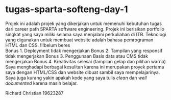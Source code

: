 # tugas-sparta-softeng-day-1
 Projek ini adalah projek yang dikerjakan untuk memenuhi kebutuhan tugas dari career path SPARTA software engineering.
 Projek ini berisikan portfolio singkat yang saya miliki selama saya menjalani perkuliahan di ITB.
 Teknologi yang digunakan untuk membuat website adalah bahasa pemrograman HTML dan CSS.
!!!belum beres  
 Bonus 1. Deployment                       tidak mengerjakan
 Bonus 2. Tampilan yang responsif          tidak mengerjakan
 Bonus 3. Penggunaan Basis data atau CMS   tidak mengerjakan
 Bonus 4. Kreativitas                      selesai (tampilan gelap dan pilihan warna)
 Saya menghadapi berbagai kesulitan karena ini merupakan proyek pertama saya dengan HTML/CSS dan website dibuat sambil saya mempelajarinya.
 Saya juga kurang yakin apakah kode yang saya tulis _clean_ dan _well documented_ karena masih belajar.
 
 Richard Christian 19623287
